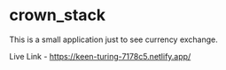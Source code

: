 # crown_stack
This is a small application just to see currency exchange.

Live Link - https://keen-turing-7178c5.netlify.app/
